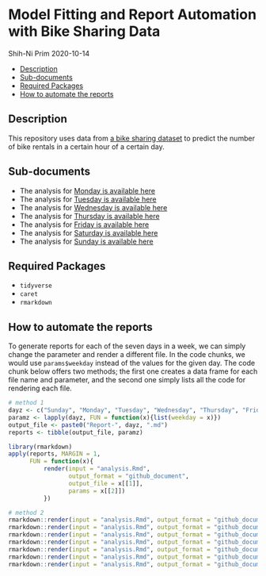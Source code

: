 Model Fitting and Report Automation with Bike Sharing Data
================
Shih-Ni Prim
2020-10-14

  - [Description](#description)
  - [Sub-documents](#sub-documents)
  - [Required Packages](#required-packages)
  - [How to automate the reports](#how-to-automate-the-reports)

## Description

This repository uses data from [a bike sharing
dataset](https://archive.ics.uci.edu/ml/datasets/Bike+Sharing+Dataset)
to predict the number of bike rentals in a certain hour of a certain
day.

## Sub-documents

  - The analysis for [Monday is available here](Report-Monday.md)
  - The analysis for [Tuesday is available here](Report-Tuesday.md)
  - The analysis for [Wednesday is available here](Report-Wednesday.md)
  - The analysis for [Thursday is available here](Report-Thursday.md)
  - The analysis for [Friday is available here](Report-Friday.md)
  - The analysis for [Saturday is available here](Report-Saturday.md)
  - The analysis for [Sunday is available here](Report-Sunday.md)

## Required Packages

  - `tidyverse`
  - `caret`
  - `rmarkdown`

## How to automate the reports

To generate reports for each of the seven days in a week, we can simply
change the parameter and render a different file. In the code chunks, we
would use `params$weekday` instead of the values for the given day. The
code chunk below offers two methods; the first one creates a data frame
for each file name and parameter, and the second one simply lists all
the code for rendering each file.

``` r
# method 1
dayz <- c("Sunday", "Monday", "Tuesday", "Wednesday", "Thursday", "Friday", "Saturday", "Sunday")
paramz <- lapply(dayz, FUN = function(x){list(weekday = x)})
output_file <- paste0("Report-", dayz, ".md")
reports <- tibble(output_file, paramz)

library(rmarkdown)
apply(reports, MARGIN = 1,
      FUN = function(x){
          render(input = "analysis.Rmd",
                 output_format = "github_document",
                 output_file = x[[1]],
                 params = x[[2]])
          })

# method 2
rmarkdown::render(input = "analysis.Rmd", output_format = "github_document", output_file = "Report-Sunday.md", params = list(weekday = "Sunday"))
rmarkdown::render(input = "analysis.Rmd", output_format = "github_document", output_file = "Report-Monday.md", params = list(weekday = "Monday"))
rmarkdown::render(input = "analysis.Rmd", output_format = "github_document", output_file = "Report-Tuesday.md", params = list(weekday = "Tuesday"))
rmarkdown::render(input = "analysis.Rmd", output_format = "github_document", output_file = "Report-Wednesday.md", params = list(weekday = "Wednesday"))
rmarkdown::render(input = "analysis.Rmd", output_format = "github_document", output_file = "Report-Thursday.md", params = list(weekday = "Thursday"))
rmarkdown::render(input = "analysis.Rmd", output_format = "github_document", output_file = "Report-Friday.md", params = list(weekday = "Friday"))
rmarkdown::render(input = "analysis.Rmd", output_format = "github_document", output_file = "Report-Saturday.md", params = list(weekday = "Saturday"))
```

